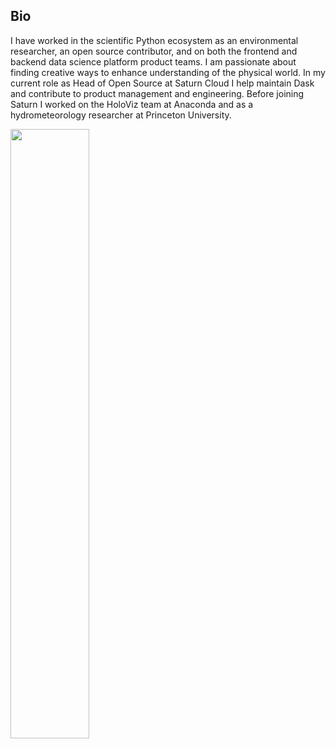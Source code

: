 ## Bio
I have worked in the scientific Python ecosystem as an environmental researcher, an open source contributor, and on both the frontend and backend data science platform product teams. I am passionate about finding creative ways to enhance understanding of the physical world. In my current role as Head of Open Source at Saturn Cloud I help maintain Dask and contribute to product management and engineering. Before joining Saturn I worked on the HoloViz team at Anaconda and as a hydrometeorology researcher at Princeton University.

<img width=50% src=https://user-images.githubusercontent.com/4806877/104498460-b5a11980-55a9-11eb-85a2-03ea24657308.jpg />
